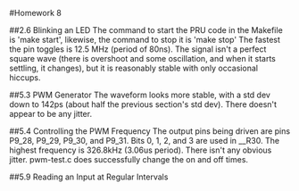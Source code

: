 #Homework 8

##2.6 Blinking an LED
The command to start the PRU code in the Makefile is 'make start', likewise, the command to stop it is 'make stop'
The fastest the pin toggles is 12.5 MHz (period of 80ns). The signal isn't a perfect square wave (there is overshoot and some oscillation, and when it starts settling, it changes), but it is reasonably stable with only occasional hiccups.

##5.3 PWM Generator
The waveform looks more stable, with a std dev down to 142ps (about half the previous section's std dev). There doesn't appear to be any jitter.

##5.4 Controlling the PWM Frequency
The output pins being driven are pins P9_28,  P9_29,  P9_30, and  P9_31. Bits 0, 1, 2, and 3 are used in __R30. The highest frequency is 326.8kHz (3.06us period). There isn't any obvious jitter.
pwm-test.c does successfully change the on and off times.

##5.9 Reading an Input at Regular Intervals


